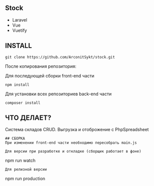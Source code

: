 ## Stock
 - Laravel
 - Vue
 - Vuetify


 ## INSTALL
```
git clone https://github.com/ArconitSykt/stock.git
```
После копирования репозитория:

Для последующей сборки front-end части
```
npm install
```
Для установки всех репозиториев back-end части
```
composer install
```

## ЧТО ДЕЛАЕТ?
Система складов CRUD. Выгрузка и отоброжение с PhpSpreadsheet

```
## СБОРКА
При изменении front-end части необходимо пересобрать main.js

Для версии при разработке и откладке (сборщик работает в фоне)
```
npm run watch
```
Для релизной версии
```
npm run production
```
